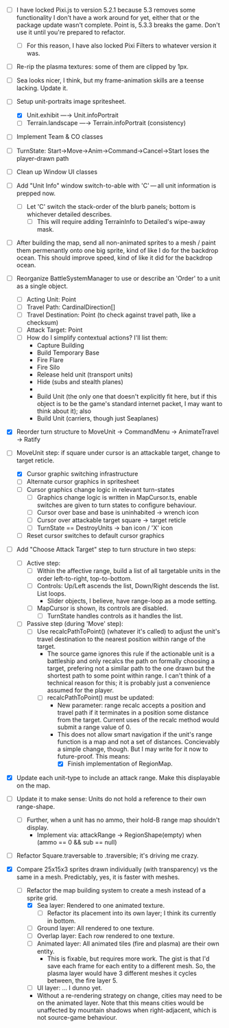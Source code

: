 - [ ] I have locked Pixi.js to version 5.2.1 because 5.3 removes some functionality
I don't have a work around for yet, either that or the package update wasn't complete.
Point is, 5.3.3 breaks the game. Don't use it until you're prepared to refactor.
    - [ ] For this reason, I have also locked Pixi Filters to whatever version it was.

- [ ] Re-rip the plasma textures: some of them are clipped by 1px.
- [ ] Sea looks nicer, I think, but my frame-animation skills are a teense lacking. Update it.
- [ ] Setup unit-portraits image spritesheet.
    - [X] Unit.exhibit —→ Unit.infoPortrait
    - [ ] Terrain.landscape —→ Terrain.infoPortrait (consistency)

- [ ] Implement Team & CO classes
- [ ] TurnState: Start→Move→Anim→Command→Cancel→Start loses the player-drawn path
- [ ] Clean up Window UI classes
- [ ] Add "Unit Info" window switch-to-able with 'C' — all unit information is prepped now.
    - [ ] Let 'C' switch the stack-order of the blurb panels; bottom is whichever detailed describes.
        - [ ] This will require adding TerrainInfo to Detailed's wipe-away mask.

- [ ] After building the map, send all non-animated sprites to a mesh / paint them permenantly onto one big sprite, kind of like I do for the backdrop ocean. This should improve speed, kind of like it did for the backdrop ocean.

- [ ] Reorganize BattleSystemManager to use or describe an 'Order' to a unit as a single object.
    - [ ] Acting Unit: Point
    - [ ] Travel Path: CardinalDirection[]
    - [ ] Travel Destination: Point (to check against travel path, like a checksum)
    - [ ] Attack Target: Point
    - [ ] How do I simplify contextual actions? I'll list them:
        - Capture Building
        - Build Temporary Base
        - Fire Flare
        - Fire Silo
        - Release held unit (transport units)
        - Hide (subs and stealth planes)
        - 
        - Build Unit (the only one that doesn't explicitly fit here, but if this object is to be the game's standard internet packet, I may want to think about it); also
        - Build Unit (carriers, though just Seaplanes)

- [X] Reorder turn structure to MoveUnit → CommandMenu → AnimateTravel → Ratify
- [ ] MoveUnit step: if square under cursor is an attackable target, change to target reticle.
    - [X] Cursor graphic switching infrastructure
    - [ ] Alternate cursor graphics in spritesheet
    - [ ] Cursor graphics change logic in relevant turn-states
        - [ ] Graphics change logic is written in MapCursor.ts, enable switches are given to turn states to configure behaviour.
        - [ ] Cursor over base and base is uninhabited → wrench icon
        - [ ] Cursor over attackable target square → target reticle
        - [ ] TurnState == DestroyUnits → ban icon / 'X' icon
    - [ ] Reset cursor switches to default cursor graphics

- [ ] Add "Choose Attack Target" step to turn structure in two steps:
    - [ ] Active step:
        - [ ] Within the affective range, build a list of all targetable units in the order left-to-right, top-to-bottom.
        - [ ] Controls: Up/Left ascends the list, Down/Right descends the list. List loops.
            - Slider objects, I believe, have range-loop as a mode setting.
        - [ ] MapCursor is shown, its controls are disabled.
            - [ ] TurnState handles controls as it handles the list.
    - [ ] Passive step (during 'Move' step):
        - [ ] Use recalcPathToPoint() (whatever it's called) to adjust the unit's travel destination to the nearest position within range of the target.
            - The source game ignores this rule if the actionable unit is a battleship and only recalcs the path on formally choosing a target, prefering not a similar path to the one drawn but the shortest path to some point within range. I can't think of a technical reason for this; it is probably just a convenience assumed for the player.
            - [ ] recalcPathToPoint() must be updated:
                - New parameter: range
                recalc accepts a position and travel path if it terminates in a position some distance from the target.
                Current uses of the recalc method would submit a range value of 0.
                - This does not allow smart navigation if the unit's range function is a map and not a set of distances. Concievably a simple change, though. But I may write for it now to future-proof. This means:
                    - [X] Finish implementation of RegionMap.

- [X] Update each unit-type to include an attack range. Make this displayable on the map.
- [ ] Update it to make sense: Units do not hold a reference to their own range-shape.
    - [ ] Further, when a unit has no ammo, their hold-B range map shouldn't display.
        - Implement via: attackRange → RegionShape(empty) when (ammo == 0 && sub == null)

- [ ] Refactor Square.traversable to .traversible; it's driving me crazy.
- [X] Compare 25x15x3 sprites drawn individually (with transparency) vs the same in a mesh.
    Predictably, yes, it is faster with meshes.
    - [ ] Refactor the map building system to create a mesh instead of a sprite grid.
        - [X] Sea layer: Rendered to one animated texture.
            - [ ] Refactor its placement into its own layer; I think its currently in bottom.
        - [ ] Ground layer: All rendered to one texture.
        - [ ] Overlap layer: Each row rendered to one texture.
        - [ ] Animated layer: All animated tiles (fire and plasma) are their own entity.
            - This is fixable, but requires more work.
            The gist is that I'd save each frame for each entity to a different mesh. So, the plasma layer would have 3 different meshes it cycles between, the fire layer 5.
        - [ ] UI layer: ... I dunno yet.
        - Without a re-rendering strategy on change, cities may need to be on the animated layer. Note that this means cities would be unaffected by mountain shadows when right-adjacent, which is not source-game behaviour.